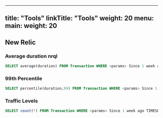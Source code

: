 
---
title: "Tools"
linkTitle: "Tools"
weight: 20
menu:
  main:
    weight: 20
---

## New Relic

### Average duration nrql

```SQL
SELECT average(duration) FROM Transaction WHERE <params> Since 1 week ago TIMESERIES 1 hour FACET <param>
```

### 99th Percentile

```sql
SELECT percentile(duration,99) FROM Transaction WHERE <params> Since 1 week ago TIMESERIES 1 hour FACET <param>
```

### Traffic Levels

```sql
SELECT count(*) FROM Transaction WHERE <params> Since 1 week ago TIMESERIES 1 hour FACET <param>
